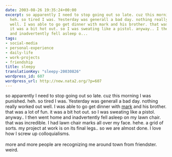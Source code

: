 ```yaml
---
date: 2003-08-26 19:35:24+00:00
excerpt: so apparently I need to stop going out so late. cuz this morning I was punished.
  heh. so tired I was. Yesterday was generall a bad day. nothing really worked out
  well. I was able to go get dinner with mark and his brother. that was a lot of fun.
  it was a bit hot out. so I was sweating like a pistol. anyway.. I then went home
  and inadvertently fell asleep o...
tags:
- social-media
- personal-experience
- daily-life
- work-projects
- friendship
title: sleepy
translationKey: "sleepy-20030826"
wordpress_id: 607
wordpress_url: http://new.nata2.org/?p=607
---
```


so apparently I need to stop going out so late. cuz this morning I was punished. heh. so tired I was. Yesterday was generall a bad day. nothing really worked out well. I was able to go get dinner with <a href="http://www.markhayward.net">mark</a> and his brother. that was a lot of fun. it was a bit hot out. so I was sweating like a pistol. anyway.. I then went home and inadvertently fell asleep on my lawn chair. that was incredible. I had lawn chair marks all over my face. hehe. a grid of sorts. my project at work is on its final legs.. so we are almost done. I love how I screw up colloquialisms. <br/><br/>more and more people are recognizing me around town from friendster. weird.